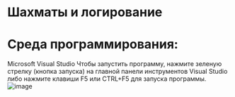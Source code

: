 # Шахматы и логирование

# Среда программирования: 
Microsoft Visual Studio Чтобы запустить программу, нажмите зеленую стрелку (кнопка запуска) на главной панели инструментов Visual Studio либо нажмите клавиши F5 или CTRL+F5 для запуска программы.
![image](https://user-images.githubusercontent.com/90250480/147139368-2a8236e4-9001-433a-8043-78132352462f.png)
